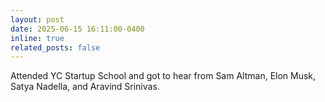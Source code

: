 ```yaml
---
layout: post
date: 2025-06-15 16:11:00-0400
inline: true
related_posts: false
---
```

Attended YC Startup School and got to hear from Sam Altman, Elon Musk, Satya Nadella, and Aravind Srinivas.
